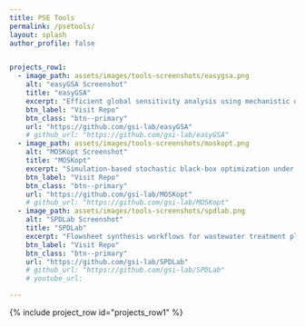 ```yaml
---
title: PSE Tools
permalink: /psetools/
layout: splash
author_profile: false


projects_row1:
  - image_path: assets/images/tools-screenshots/easygsa.png
    alt: "easyGSA Screenshot"
    title: "easyGSA"
    excerpt: "Efficient global sensitivity analysis using mechanistic or machine learning models"
    btn_label: "Visit Repo"
    btn_class: "btn--primary"
    url: "https://github.com/gsi-lab/easyGSA"
    # github_url: "https://github.com/gsi-lab/easyGSA"
  - image_path: assets/images/tools-screenshots/moskopt.png
    alt: "MOSKopt Screenshot"
    title: "MOSKopt"
    excerpt: "Simulation-based stochastic black-box optimization under uncertainty using Stochastic Kriging and Monte Carlo simulation"
    btn_label: "Visit Repo"
    btn_class: "btn--primary"
    url: "https://github.com/gsi-lab/MOSKopt"
    # github_url: "https://github.com/gsi-lab/MOSKopt"
  - image_path: assets/images/tools-screenshots/spdlab.png
    alt: "SPDLab Screenshot"
    title: "SPDLab"
    excerpt: "Flowsheet synthesis workflows for wastewater treatment plants"
    btn_label: "Visit Repo"
    btn_class: "btn--primary"
    url: "https://github.com/gsi-lab/SPDLab"
    # github_url: "https://github.com/gsi-lab/SPDLab"
    # youtube_url: 

---
```

<link rel="stylesheet" href="/assets/styles/projects.css">

{% include project_row id="projects_row1" %}


